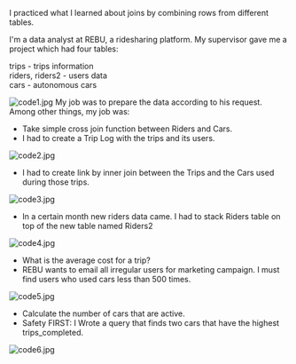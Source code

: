 I practiced what I learned about joins by combining rows from different tables.  
  
I'm a data analyst at REBU, a ridesharing platform. My supervisor gave me a project which had four tables:  

trips - trips information  
riders, riders2 - users data  
cars - autonomous cars  

![code1.jpg](https://github.com/mario-moscicki/sql-codecademy/blob/master/Multiple-Tables-with-REBU/code1.jpg)
My job was to prepare the data according to his request.  
Among other things, my job was:  
- Take simple cross join function between Riders and Cars.  
- I had to create a Trip Log with the trips and its users.  

![code2.jpg](https://github.com/mario-moscicki/sql-codecademy/blob/master/Multiple-Tables-with-REBU/code2.jpg)

- I had to create link by inner join between the Trips and the Cars used during those trips. 

![code3.jpg](https://github.com/mario-moscicki/sql-codecademy/blob/master/Multiple-Tables-with-REBU/code3.jpg)

- In a certain month new riders data came. I had to stack Riders table on top of the new table named Riders2  

![code4.jpg](https://github.com/mario-moscicki/sql-codecademy/blob/master/Multiple-Tables-with-REBU/code4.jpg)

- What is the average cost for a trip?  
- REBU wants to email all irregular users for marketing campaign. I must find users who used cars less than 500 times.  

![code5.jpg](https://github.com/mario-moscicki/sql-codecademy/blob/master/Multiple-Tables-with-REBU/code5.jpg)  

- Calculate the number of cars that are active.  
- Safety FIRST: I Wrote a query that finds two cars that have the highest trips_completed.  

![code6.jpg](https://github.com/mario-moscicki/sql-codecademy/blob/master/Multiple-Tables-with-REBU/code6.jpg)
  
